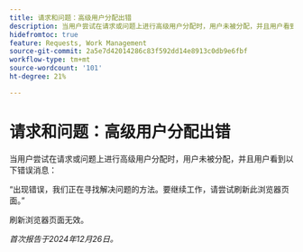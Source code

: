 ```yaml
---
title: 请求和问题：高级用户分配出错
description: 当用户尝试在请求或问题上进行高级用户分配时，用户未被分配，并且用户看到错误消息。
hidefromtoc: true
feature: Requests, Work Management
source-git-commit: 2a5e7d42014286c83f592dd14e8913c0db9e6fbf
workflow-type: tm+mt
source-wordcount: '101'
ht-degree: 21%

---
```



# 请求和问题：高级用户分配出错

当用户尝试在请求或问题上进行高级用户分配时，用户未被分配，并且用户看到以下错误消息：

“出现错误，我们正在寻找解决问题的方法。要继续工作，请尝试刷新此浏览器页面。”

刷新浏览器页面无效。

_首次报告于2024年12月26日。_
